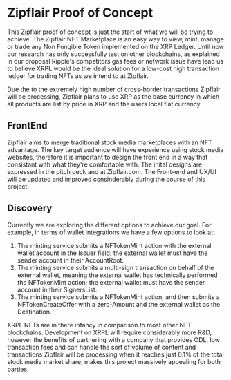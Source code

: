 # Zipflair Proof of Concept
This Zipflair proof of concept is just the start of what we will be trying to achieve. The Zipflair NFT Marketplace is an easy way to view, mint, manage or trade any Non Fungible Token implemented on the XRP Ledger. Until now our research has only successfully test on other blockchains, as explained in our proposal Ripple's competitors gas fees or network issue have lead us to believe XRPL would be the ideal solution for a low-cost high transaction ledger for trading NFTs as we intend to at Zipflair.

Due the to the extremely high number of cross-border transactions Zipflair will be processing, Zipflair plans to use XRP as the base currency in which all products are list by price in XRP and the users local fiat currency. 

## FrontEnd
Zipflair aims to merge traditional stock media marketplaces with an NFT advantage. The key target audience will have experience using stock media websites, therefore it is important to design the front end in a way that consistant with what they're comfortable with. The inital designs are expressed in the pitch deck and at Zipflair.com. The Front-end and UX/UI will be updated and improved consinderably during the course of this project.

## Discovery
Currently we are exploring the different options to achieve our goal. For example, in terms of wallet integrations we have a few options to look at:

1. The minting service submits a NFTokenMint action with the external wallet account in the Issuer field; the external wallet must have the sender account in their AccountRoot.
2. The minting service submits a multi-sign transaction on behalf of the external wallet, meaning the external wallet has technically performed the NFTokenMint action; the external wallet must have the sender account in their SignersList. 
3. The minting service submits a NFTokenMint action, and then submits a NFTokenCreateOffer with a zero-Amount and the external wallet as the Destination.

XRPL NFTs are in there infancy in comparison to most other NFT blockchains. Development on XRPL will require considerably more R&D, however the benefits of partnering with a company that provides ODL, low transaction fees and can handle the sort of volume of content and transactions Zipflair will be processing when it reaches just 0.1% of the total stock media market share, makes this project massively appealing for both parties.
